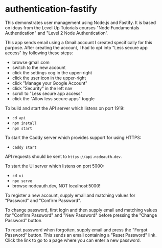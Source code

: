 # authentication-fastify

This demonstrates user management using Node.js and Fastify.
It is based on ideas from the Level Up Tutorials courses
"Node Fundamentals Authentication" and "Level 2 Node Authentication".

This app sends email using a Gmail account
I created specifically for this purpose.
After creating the account, I had to opt into
"Less secure app access" by following these steps:

- browse gmail.com
- switch to the new account
- click the settings cog in the upper-right
- click the user icon in the upper-right
- click "Manage your Google Account"
- click "Security" in the left nav
- scroll to "Less secure app access"
- click the "Allow less secure apps" toggle

To build and start the API server which listens on port 1919:

- `cd api`
- `npm install`
- `npm start`

To start the Caddy server which provides support for using HTTPS:

- `caddy start`

API requests should be sent to `https://api.nodeauth.dev`.

To start the UI server which listens on port 5000:

- `cd ui`
- `npx serve`
- browse nodeauth.dev, NOT localhost:5000!

To register a new account, supply email and
matching values for "Password" and "Confirm Password".

To change password, first login and then supply email and
matching values for "Confirm Password" and "New Password"
before pressing the "Change Password" button.

To reset password when forgotten, supply email
and press the "Forgot Password" button.
This sends an email containing a "Reset Password" link.
Click the link to go to a page where you can enter a new password.
